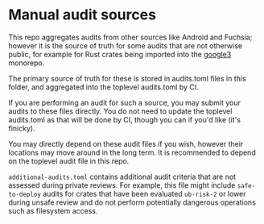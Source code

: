 # Manual audit sources

This repo aggregates audits from other sources like Android and Fuchsia; however it is the source of truth for some audits that are not otherwise public, for example for Rust crates being imported into the [google3](https://opensource.google/documentation/reference/glossary#google3) monorepo.

The primary source of truth for these is stored in audits.toml files in this folder, and aggregated into the toplevel audits.toml by CI.

If you are performing an audit for such a source, you may submit your audits to these files directly. You do not need to update the toplevel audits.toml as that will be done by CI, though you can if you'd like (it's finicky).

You may directly depend on these audit files if you wish, however their locations may move around in the long term. It is recommended to depend on the toplevel audit file in this repo.

`additional-audits.toml` contains additional audit criteria that are not assessed during private reviews.
For example, this file might include `safe-to-deploy` audits for crates that have been evaluated `ub-risk-2` or lower during unsafe review and do not perform potentially dangerous operations such as filesystem access.

